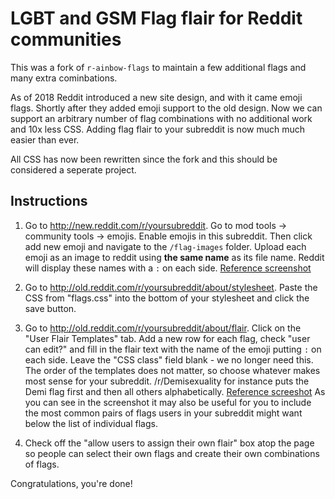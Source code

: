 # LGBT and GSM Flag flair for Reddit communities

This was a fork of `r-ainbow-flags` to maintain a few additional flags and many extra cominbations.

As of 2018 Reddit introduced a new site design, and with it came emoji flags.
Shortly after they added emoji support to the old design. Now we can support an arbitrary number of flag combinations with no additional work and 10x less CSS. Adding flag flair to your subreddit is now much much easier than ever.

All CSS has now been rewritten since the fork and this should be considered a seperate project.

## Instructions

1. Go to http://new.reddit.com/r/yoursubreddit.
   Go to mod tools -> community tools -> emojis. Enable emojis in this subreddit. Then click add new emoji and navigate to the `/flag-images` folder. Upload each emoji as an image to reddit using **the same name** as its file name. Reddit will display these names with a `:` on each side.
   [Reference screenshot](https://github.com/Skeletonxf/r-ainbow-flags/raw/master/emoji-flags.png)

2. Go to http://old.reddit.com/r/yoursubreddit/about/stylesheet.
   Paste the CSS from "flags.css" into the bottom of your stylesheet and click the save button.

3. Go to http://old.reddit.com/r/yoursubreddit/about/flair.
   Click on the "User Flair Templates" tab. Add a new row for each flag, check "user can edit?" and fill in the flair text with the name of the emoji putting `:` on each side. Leave the "CSS class" field blank - we no longer need this. The order of the templates does not matter, so choose whatever makes most sense for your subreddit. /r/Demisexuality for instance puts the Demi flag first and then all others alphabetically.
   [Reference screeshot](https://github.com/Skeletonxf/r-ainbow-flags/raw/master/flair-page-reference.png)
   As you can see in the screenshot it may also be useful for you to include the most common pairs of flags users in your subreddit might want below the list of individual flags.
4. Check off the "allow users to assign their own flair" box atop the page so people can select their own flags and create their own combinations of flags.

Congratulations, you're done!
